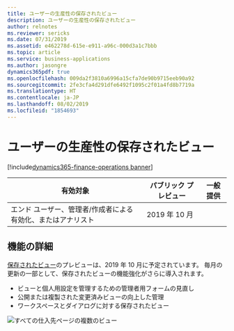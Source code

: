 ```yaml
---
title: ユーザーの生産性の保存されたビュー
description: ユーザーの生産性の保存されたビュー
author: relnotes
ms.reviewer: sericks
ms.date: 07/31/2019
ms.assetid: e462278d-615e-e911-a96c-000d3a1c7bbb
ms.topic: article
ms.service: business-applications
ms.author: jasongre
dynamics365pdf: true
ms.openlocfilehash: 009da2f3810a6996a15cfa7de90b9715eeb90a92
ms.sourcegitcommit: 2fe3cfa4d291dfe6492f1095c2f01a4fd8b7719a
ms.translationtype: HT
ms.contentlocale: ja-JP
ms.lasthandoff: 08/02/2019
ms.locfileid: "1854693"
---
```

# <a name="user-productivity-saved-views"></a>ユーザーの生産性の保存されたビュー
[!include[dynamics365-finance-operations banner](../includes/dynamics365-finance-operations.md)]

| 有効対象    |  パブリック プレビュー | 一般提供 | 
| ---------- | ---------- |---------- |
|エンド ユーザー、管理者/作成者による有効化、またはアナリスト|2019 年 10 月| |






## <a name="feature-details"></a>機能の詳細
<!--feature detail start -->
[保存されたビュー](https://docs.microsoft.com/business-applications-release-notes/April19/dynamics365-finance-operations/saved-views)のプレビューは、2019 年 10 月に予定されています。 毎月の更新の一部として、保存されたビューの機能強化がさらに導入されます。

-  ビューと個人用設定を管理するための管理者用フォームの見直し 
-  公開または複製された変更済みビューの向上した管理 
-  ワークスペースとダイアログに対する保存されたビュー 

 ![すべての仕入先ページの複数のビュー](media/user-productivity-saved-views-1.png "")
<!--feature detail end -->











